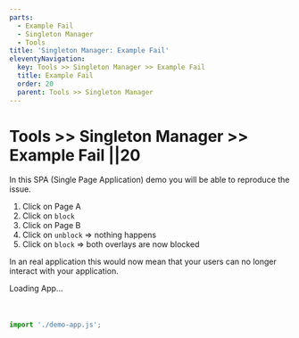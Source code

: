 ```yaml
---
parts:
  - Example Fail
  - Singleton Manager
  - Tools
title: 'Singleton Manager: Example Fail'
eleventyNavigation:
  key: Tools >> Singleton Manager >> Example Fail
  title: Example Fail
  order: 20
  parent: Tools >> Singleton Manager
---
```


# Tools >> Singleton Manager >> Example Fail ||20

In this SPA (Single Page Application) demo you will be able to reproduce the issue.

1. Click on Page A
2. Click on `block`
3. Click on Page B
4. Click on `unblock` => nothing happens
5. Click on `block` => both overlays are now blocked

In an real application this would now mean that your users can no longer interact with your application.

<demo-app-fail>Loading App...</demo-app-fail>

<div id="overlay-target" style="margin-top: 50px;"></div>

```js script
import './demo-app.js';
```

